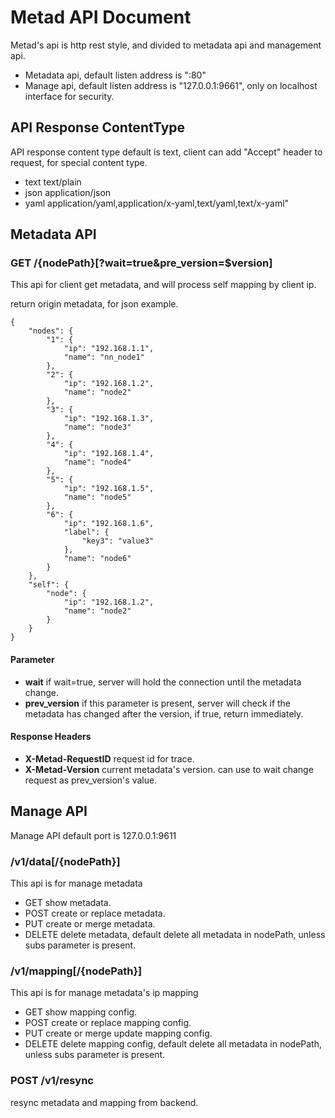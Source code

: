# Metad API Document

Metad's api is http rest style, and divided to metadata api and management api.

* Metadata api, default listen address is ":80"
* Manage api, default listen address is "127.0.0.1:9661", only on localhost interface for security.

## API Response ContentType

API response content type default is text, client can add "Accept" header to request, for special content type.

* text text/plain
* json application/json
* yaml application/yaml,application/x-yaml,text/yaml,text/x-yaml"

## Metadata API

### GET /{nodePath}[?wait=true&pre_version=$version]

This api for client get metadata, and will process self mapping by client ip.

return origin metadata, for json example.

```
{
	"nodes": {
		"1": {
			"ip": "192.168.1.1",
			"name": "nn_node1"
		},
		"2": {
			"ip": "192.168.1.2",
			"name": "node2"
		},
		"3": {
			"ip": "192.168.1.3",
			"name": "node3"
		},
		"4": {
			"ip": "192.168.1.4",
			"name": "node4"
		},
		"5": {
			"ip": "192.168.1.5",
			"name": "node5"
		},
		"6": {
			"ip": "192.168.1.6",
			"label": {
				"key3": "value3"
			},
			"name": "node6"
		}
	},
	"self": {
		"node": {
			"ip": "192.168.1.2",
			"name": "node2"
		}
	}
}
```

#### Parameter

* **wait** if wait=true, server will hold the connection until the metadata change.
* **prev_version** if this parameter is present, server will check if the metadata has changed after the version, if true, return immediately.

#### Response Headers

* **X-Metad-RequestID** request id for trace.
* **X-Metad-Version** current metadata's version. can use to wait change request as prev_version's value.

## Manage API

Manage API default port is 127.0.0.1:9611

### /v1/data[/{nodePath}] 

This api is for manage metadata

* GET show metadata.
* POST create or replace metadata. 
* PUT create or merge metadata.
* DELETE delete metadata, default delete all metadata in nodePath, unless subs parameter is present.
    
### /v1/mapping[/{nodePath}] 

This api is for manage metadata's ip mapping

* GET show mapping config.
* POST create or replace mapping config. 
* PUT create or merge update mapping config.
* DELETE delete mapping config, default delete all metadata in nodePath, unless subs parameter is present.

### POST /v1/resync

resync metadata and mapping from backend.
